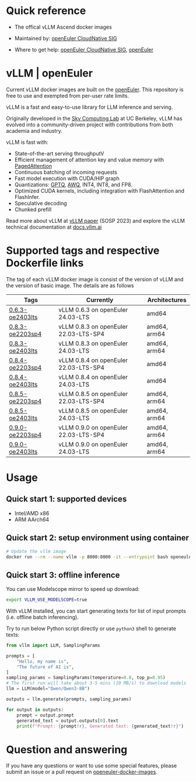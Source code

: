 # Quick reference

- The offical vLLM Ascend docker images

- Maintained by: [openEuler CloudNative SIG](https://gitee.com/openeuler/cloudnative)

- Where to get help: [openEuler CloudNative SIG](https://gitee.com/openeuler/cloudnative), [openEuler](https://gitee.com/openeuler/community)

# vLLM | openEuler

Current vLLM docker images are built on the [openEuler](https://repo.openeuler.org/)⁠. This repository is free to use and exempted from per-user rate limits.

vLLM is a fast and easy-to-use library for LLM inference and serving.

Originally developed in the [Sky Computing Lab](https://sky.cs.berkeley.edu/) at UC Berkeley, vLLM has evolved into a community-driven project with contributions from both academia and industry.

vLLM is fast with:

- State-of-the-art serving throughputV
- Efficient management of attention key and value memory with [PagedAttention](https://blog.vllm.ai/2023/06/20/vllm.html)
- Continuous batching of incoming requests
- Fast model execution with CUDA/HIP graph
- Quantizations: [GPTQ](https://arxiv.org/abs/2210.17323), [AWQ](https://arxiv.org/abs/2306.00978), INT4, INT8, and FP8.
- Optimized CUDA kernels, including integration with FlashAttention and FlashInfer.
- Speculative decoding
- Chunked prefill

Read more about vLLM at [vLLM paper](https://arxiv.org/abs/2309.06180) (SOSP 2023) and explore the vLLM technical documentation at [docs.vllm.ai](https://docs.vllm.ai/)

# Supported tags and respective Dockerfile links

The tag of each vLLM docker image is consist of the version of vLLM and the version of basic image. The details are as follows

| Tags | Currently |  Architectures|
|--|--|--|
|[0.6.3-oe2403lts](https://gitee.com/openeuler/openeuler-docker-images/blob/master/AI/vllm/0.6.3/24.03-lts-sp4/Dockerfile)| vLLM 0.6.3 on openEuler 24.03-LTS | amd64 |
|[0.8.3-oe2203sp4](https://gitee.com/openeuler/openeuler-docker-images/blob/master/AI/vllm/0.8.3/22.03-lts-sp4/Dockerfile)| vLLM 0.8.3 on openEuler 22.03-LTS-SP4 | amd64, arm64 |
|[0.8.3-oe2403lts](https://gitee.com/openeuler/openeuler-docker-images/blob/master/AI/vllm/0.8.3/24.03-lts-sp4/Dockerfile)| vLLM 0.8.3 on openEuler 24.03-LTS | amd64, arm64 |
|[0.8.4-oe2203sp4](https://gitee.com/openeuler/openeuler-docker-images/blob/master/AI/vllm/0.8.4/22.03-lts-sp4/Dockerfile)| vLLM 0.8.4 on openEuler 22.03-LTS-SP4 | amd64 |
|[0.8.4-oe2403lts](https://gitee.com/openeuler/openeuler-docker-images/blob/master/AI/vllm/0.8.4/24.03-lts-sp4/Dockerfile)| vLLM 0.8.4 on openEuler 24.03-LTS | amd64 |
|[0.8.5-oe2203sp4](https://gitee.com/openeuler/openeuler-docker-images/blob/master/AI/vllm/0.8.5/22.03-lts-sp4/Dockerfile)| vLLM 0.8.5 on openEuler 22.03-LTS-SP4 | amd64, arm64 |
|[0.8.5-oe2403lts](https://gitee.com/openeuler/openeuler-docker-images/blob/master/AI/vllm/0.8.5/24.03-lts-sp4/Dockerfile)| vLLM 0.8.5 on openEuler 24.03-LTS | amd64, arm64 |
|[0.9.0-oe2203sp4](https://gitee.com/openeuler/openeuler-docker-images/blob/master/AI/vllm/0.9.0/22.03-lts-sp4/Dockerfile)| vLLM 0.9.0 on openEuler 22.03-LTS-SP4 | amd64, arm64 |
|[0.9.0-oe2403lts](https://gitee.com/openeuler/openeuler-docker-images/blob/master/AI/vllm/0.9.0/24.03-lts-sp4/Dockerfile)| vLLM 0.9.0 on openEuler 24.03-LTS | amd64, arm64 |

# Usage

## Quick start 1: supported devices

- Intel/AMD x86
- ARM AArch64

## Quick start 2: setup environment using container

```bash
# Update the vllm image
docker run --rm --name vllm -p 8000:8000 -it --entrypoint bash openeuler/vllm-cpu:latest
```
## Quick start 3: offline inference

You can use Modelscope mirror to speed up download:

```bash
export VLLM_USE_MODELSCOPE=true
```

With vLLM installed, you can start generating texts for list of input prompts (i.e. offline batch inferencing).

Try to run below Python script directly or use `python3` shell to generate texts:

```python
from vllm import LLM, SamplingParams

prompts = [
    "Hello, my name is",
    "The future of AI is",
]
sampling_params = SamplingParams(temperature=0.8, top_p=0.95)
# The first run will take about 3-5 mins (10 MB/s) to download models
llm = LLM(model="Qwen/Qwen3-8B")

outputs = llm.generate(prompts, sampling_params)

for output in outputs:
    prompt = output.prompt
    generated_text = output.outputs[0].text
    print(f"Prompt: {prompt!r}, Generated text: {generated_text!r}")
```

# Question and answering

If you have any questions or want to use some special features, please submit an issue or a pull request on [openeuler-docker-images](https://gitee.com/openeuler/openeuler-docker-images)⁠.
